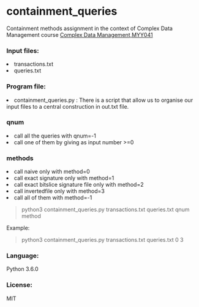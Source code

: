 # containment_queries
Containment methods assignment in the context of Complex Data Management course [Complex Data Management,MYY041](https://www.cs.uoi.gr/course/%CE%B4%CE%B9%CE%B1%CF%87%CE%B5%CE%AF%CF%81%CE%B9%CF%83%CE%B7-%CF%83%CF%8D%CE%BD%CE%B8%CE%B5%CF%84%CF%89%CE%BD-%CE%B4%CE%B5%CE%B4%CE%BF%CE%BC%CE%AD%CE%BD%CF%89%CE%BD/)


<h3>Input files:</h3>
   <li>  transactions.txt</li>
   <li>  queries.txt</li>

<h3>Program file:</h3>
   <li>  containment_queries.py : There is a script that allow us to organise our input files to a central construction in out.txt file.</li>
   <p>      </p>
   <h3>qnum</h3>
   <li>call all the queries with qnum=-1 </li>
   <li>call one of them by giving as input number >=0  </li>
   
   <h3>methods</h3>
   <li>call naive only with method=0</li>
   <li>call exact signature only with method=1</li>
   <li>call exact bitslice signature file only with method=2</li>
   <li>call invertedfile only with method=3</li>
   <li>call all of them with method=-1</li>
   <p>      </p>
   
 > python3 containment_queries.py transactions.txt queries.txt qnum method  



 <p>Example:</p>
 
 
 > python3 containment_queries.py transactions.txt queries.txt 0 3 
  

<h3>Language:</h3>
     Python 3.6.0

<h3>License:</h3>
     MIT
